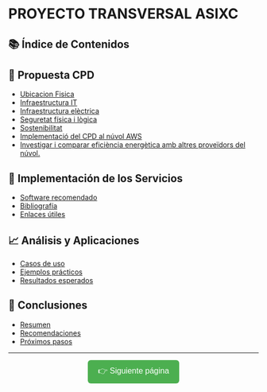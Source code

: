 # PROYECTO TRANSVERSAL ASIXC

## 📚 Índice de Contenidos

## 🧠 Propuesta CPD
- [Ubicacion Fisica](./MarkDown/ubicacionFisica.md)
- [Infraestructura IT](#terminología-clave)
- [Infraestructura elèctrica](#contexto-histórico)
- [Seguretat física i lògica](./MarkDown/seguridadlogicayficsica.md)
- [Sostenibilitat](#contexto-histórico)
- [Implementació del CPD al núvol AWS](#)
- [Investigar i comparar eficiència energètica amb altres proveïdors del núvol.](#)

## 🔧 Implementación de los Servicios 
- [Software recomendado](#software-recomendado)
- [Bibliografía](#bibliografía)
- [Enlaces útiles](#enlaces-útiles)

## 📈 Análisis y Aplicaciones
- [Casos de uso](#casos-de-uso)
- [Ejemplos prácticos](#ejemplos-prácticos)
- [Resultados esperados](#resultados-esperados)

## 📝 Conclusiones
- [Resumen](#resumen)
- [Recomendaciones](#recomendaciones)
- [Próximos pasos](#próximos-pasos)

---

<p align="center">
  <a href="./MarkDown/ubicacionFisica.md" style="text-decoration: none;">
    <button style="padding: 10px 20px; font-size: 16px; border-radius: 6px; background-color: #4CAF50; color: white; border: none;">
      👉 Siguiente página
    </button>
  </a>
</p>
